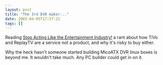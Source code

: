```yaml
---
layout: post
title: "The 3rd DVR maker..."
date: 2003-04-05T17:57:21
tags: []
---
```


Reading [Stop Acting Like the Entertainment Industry!][1] a rant about how TiVo and ReplayTV are a service not a product, and why it's risky to buy either. 

Why the heck hasn't someone started building MicoATX DVR linux boxes is beyond me. It wouldn't take much. Any PC builder could get in on it. 

   [1]: http://www.openp2p.com/pub/a/p2p/2003/01/17/dvr.html



